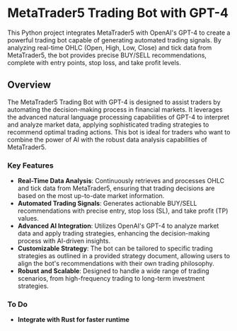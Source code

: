 # MetaTrader5 Trading Bot with GPT-4

This Python project integrates MetaTrader5 with OpenAI's GPT-4 to create a powerful trading bot capable of generating automated trading signals. By analyzing real-time OHLC (Open, High, Low, Close) and tick data from MetaTrader5, the bot provides precise BUY/SELL recommendations, complete with entry points, stop loss, and take profit levels.

## Overview

The MetaTrader5 Trading Bot with GPT-4 is designed to assist traders by automating the decision-making process in financial markets. It leverages the advanced natural language processing capabilities of GPT-4 to interpret and analyze market data, applying sophisticated trading strategies to recommend optimal trading actions. This bot is ideal for traders who want to combine the power of AI with the robust data analysis capabilities of MetaTrader5.

### Key Features

- **Real-Time Data Analysis**: Continuously retrieves and processes OHLC and tick data from MetaTrader5, ensuring that trading decisions are based on the most up-to-date market information.
- **Automated Trading Signals**: Generates actionable BUY/SELL recommendations with precise entry, stop loss (SL), and take profit (TP) values.
- **Advanced AI Integration**: Utilizes OpenAI's GPT-4 to analyze market data and apply trading strategies, enhancing the decision-making process with AI-driven insights.
- **Customizable Strategy**: The bot can be tailored to specific trading strategies as outlined in a provided strategy document, allowing users to align the bot's recommendations with their own trading philosophy.
- **Robust and Scalable**: Designed to handle a wide range of trading scenarios, from high-frequency trading to long-term investment strategies.

### To Do
- **Integrate with Rust for faster runtime**
